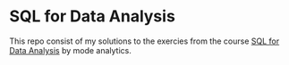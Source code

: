 # SQL for Data Analysis

This repo consist of my solutions to the exercies from the course [SQL for Data Analysis](https://www.udacity.com/course/sql-for-data-analysis--ud198 "mode analytics") by mode analytics.
